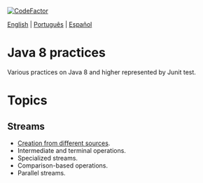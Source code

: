 
[![CodeFactor](https://www.codefactor.io/repository/github/lucas-gio/pruebasjava8/badge)](https://www.codefactor.io/repository/github/lucas-gio/pruebasjava8)

<p align="left">
  <a href="#">English</a> |
  <a href="https://github.com/lucas-gio/pruebasJava8/tree/main/lang/pt/README.md">Português</a> |
   <a href="https://github.com/lucas-gio/pruebasJava8/">Español</a> 
</p>

# Java 8 practices
Various practices on Java 8 and higher represented by Junit test.

# Topics
## Streams
* [Creation from different sources](../main/src/test/java/practica/StreamCreationTest.java).
* Intermediate and terminal operations.
* Specialized streams.
* Comparison-based operations.
* Parallel streams.
